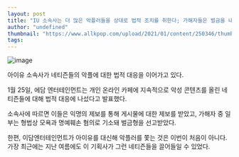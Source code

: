 ```yaml
---
layout: post
title: "IU 소속사는 더 많은 악플러들을 상대로 법적 조치를 취한다; 가해자들은 벌금을 내라고 명령했다."
author: "undefined"
thumbnail: "https://www.allkpop.com/upload/2021/01/content/250346/thumb/1611564376-iuprincess.png"
tags: 
---
```



![image](https://www.allkpop.com/upload/2021/01/content/250346/1611564376-iuprincess.png)

아이유 소속사가 네티즌들의 악플에 대한 법적 대응을 이어가고 있다.

1월 25일, 에담 엔터테인먼트는 개인 온라인 카페에 지속적으로 악성 콘텐츠를 올린 네티즌들에 대해 법적 대응에 나섰다고 발표했다.

소속사에 따르면 이들은 익명의 제보를 통해 게시물에 대한 제보를 받았고, 가해자 중 일부는 형법상 모욕과 명예훼손 혐의로 기소돼 벌금형을 선고받았다.

한편, 이담엔터테인먼트가 아이유를 대신해 악플러를 쫓는 것은 이번이 처음이 아니다. 가장 최근에는 지난 여름에도 이 기획사가 그런 네티즌들을 끌어들일 수 있었다.